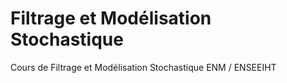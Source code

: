 # Filtrage et Modélisation Stochastique
Cours de Filtrage et Modélisation Stochastique ENM / ENSEEIHT
